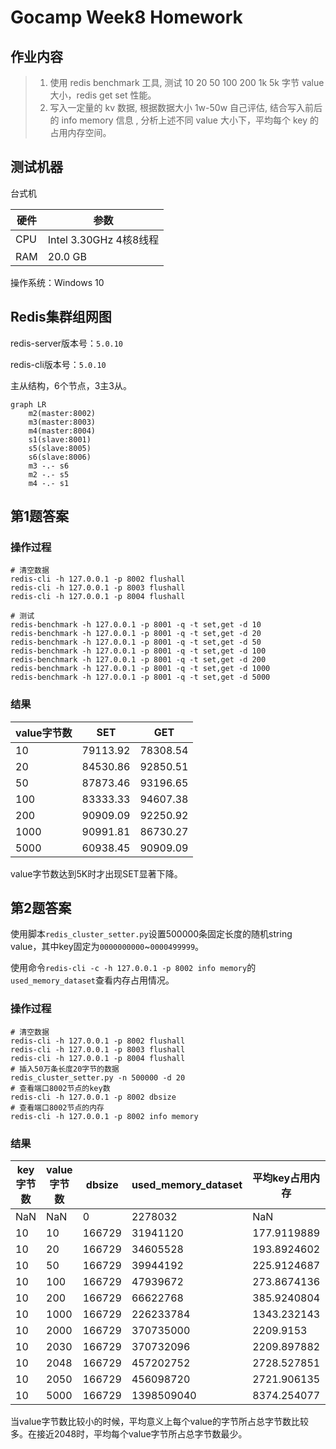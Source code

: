 # Gocamp Week8 Homework

## 作业内容

> 1. 使用 redis benchmark 工具, 测试 10 20 50 100 200 1k 5k 字节 value 大小，redis get set 性能。
> 2. 写入一定量的 kv 数据, 根据数据大小 1w-50w 自己评估, 结合写入前后的 info memory 信息 , 分析上述不同 value 大小下，平均每个 key 的占用内存空间。

## 测试机器

台式机

硬件  | 参数
--- | -------------------
CPU | Intel 3.30GHz 4核8线程
RAM | 20.0 GB

操作系统：Windows 10

## Redis集群组网图

redis-server版本号：`5.0.10`

redis-cli版本号：`5.0.10`

主从结构，6个节点，3主3从。

```mermaid
graph LR
    m2(master:8002)
    m3(master:8003)
    m4(master:8004)
    s1(slave:8001)
    s5(slave:8005)
    s6(slave:8006)
    m3 -.- s6
    m2 -.- s5
    m4 -.- s1
```

## 第1题答案

### 操作过程

```shell
# 清空数据
redis-cli -h 127.0.0.1 -p 8002 flushall
redis-cli -h 127.0.0.1 -p 8003 flushall
redis-cli -h 127.0.0.1 -p 8004 flushall

# 测试
redis-benchmark -h 127.0.0.1 -p 8001 -q -t set,get -d 10
redis-benchmark -h 127.0.0.1 -p 8001 -q -t set,get -d 20
redis-benchmark -h 127.0.0.1 -p 8001 -q -t set,get -d 50
redis-benchmark -h 127.0.0.1 -p 8001 -q -t set,get -d 100
redis-benchmark -h 127.0.0.1 -p 8001 -q -t set,get -d 200
redis-benchmark -h 127.0.0.1 -p 8001 -q -t set,get -d 1000
redis-benchmark -h 127.0.0.1 -p 8001 -q -t set,get -d 5000
```

### 结果

value字节数 | SET      | GET
-------- | -------- | --------
10       | 79113.92 | 78308.54
20       | 84530.86 | 92850.51
50       | 87873.46 | 93196.65
100      | 83333.33 | 94607.38
200      | 90909.09 | 92250.92
1000     | 90991.81 | 86730.27
5000     | 60938.45 | 90909.09

value字节数达到5K时才出现SET显著下降。

## 第2题答案

使用脚本`redis_cluster_setter.py`设置500000条固定长度的随机string value，其中key固定为`0000000000`~`0000499999`。

使用命令`redis-cli -c -h 127.0.0.1 -p 8002 info memory`的`used_memory_dataset`查看内存占用情况。

### 操作过程

```shell
# 清空数据
redis-cli -h 127.0.0.1 -p 8002 flushall
redis-cli -h 127.0.0.1 -p 8003 flushall
redis-cli -h 127.0.0.1 -p 8004 flushall
# 插入50万条长度20字节的数据
redis_cluster_setter.py -n 500000 -d 20
# 查看端口8002节点的key数
redis-cli -h 127.0.0.1 -p 8002 dbsize
# 查看端口8002节点的内存
redis-cli -h 127.0.0.1 -p 8002 info memory
```

### 结果

key字节数 | value字节数 | dbsize | used_memory_dataset | 平均key占用内存   | 平均字节占用内存
------ | -------- | ------ | ------------------- | ----------- | -----------
NaN    | NaN      | 0      | 2278032             | NaN         | NaN
10     | 10       | 166729 | 31941120            | 177.9119889 | 8.895599446
10     | 20       | 166729 | 34605528            | 193.8924602 | 6.463082007
10     | 50       | 166729 | 39944192            | 225.9124687 | 3.765207812
10     | 100      | 166729 | 47939672            | 273.8674136 | 2.48970376
10     | 200      | 166729 | 66622768            | 385.9240804 | 1.837733716
10     | 1000     | 166729 | 226233784           | 1343.232143 | 1.329932815
10     | 2000     | 166729 | 370735000           | 2209.9153   | 1.099460348
10     | 2030     | 166729 | 370732096           | 2209.897882 | 1.083283276
10     | 2048     | 166729 | 457202752           | 2728.527851 | 1.325815282
10     | 2050     | 166729 | 456098720           | 2721.906135 | 1.321313658
10     | 5000     | 166729 | 1398509040          | 8374.254077 | 1.6715078

当value字节数比较小的时候，平均意义上每个value的字节所占总字节数比较多。在接近2048时，平均每个value字节所占总字节数最少。
